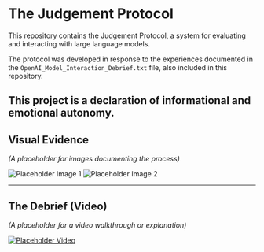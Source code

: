 # The Judgement Protocol

This repository contains the Judgement Protocol, a system for evaluating and interacting with large language models.

The protocol was developed in response to the experiences documented in the `OpenAI_Model_Interaction_Debrief.txt` file, also included in this repository.

This project is a declaration of informational and emotional autonomy.
---

## Visual Evidence

*(A placeholder for images documenting the process)*

![Placeholder Image 1](https://via.placeholder.com/800x400.png?text=Evidence+Screenshot+1)
![Placeholder Image 2](https://via.placeholder.com/800x400.png?text=Evidence+Screenshot+2)

---

## The Debrief (Video)

*(A placeholder for a video walkthrough or explanation)*

[![Placeholder Video](https://via.placeholder.com/800x450.png?text=Video+Debrief)](https://www.youtube.com/watch?v=dQw4w9WgXcQ)
